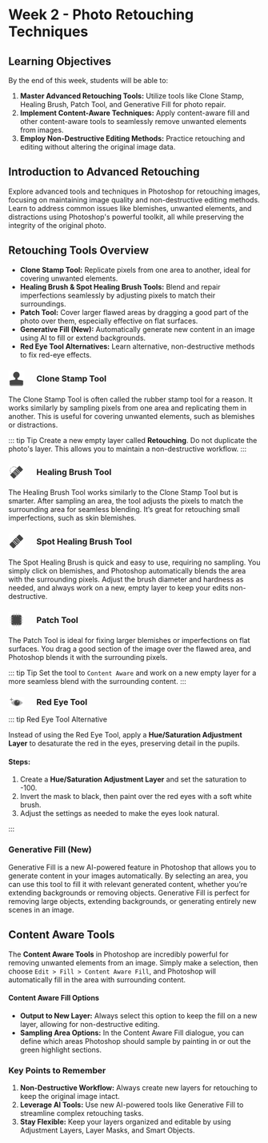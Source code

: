 # Week 2 - Photo Retouching Techniques

<Countdown date="2024-12-25" customMessage="No need to rush ahead. This content will be available before this week's theory class, so just focus on what we're learning this week.">

## Learning Objectives

By the end of this week, students will be able to:

1. **Master Advanced Retouching Tools:** Utilize tools like Clone Stamp, Healing Brush, Patch Tool, and Generative Fill for photo repair.
2. **Implement Content-Aware Techniques:** Apply content-aware fill and other content-aware tools to seamlessly remove unwanted elements from images.
3. **Employ Non-Destructive Editing Methods:** Practice retouching and editing without altering the original image data.

## Introduction to Advanced Retouching

Explore advanced tools and techniques in Photoshop for retouching images, focusing on maintaining image quality and non-destructive editing methods. Learn to address common issues like blemishes, unwanted elements, and distractions using Photoshop's powerful toolkit, all while preserving the integrity of the original photo.

## Retouching Tools Overview

- **Clone Stamp Tool:** Replicate pixels from one area to another, ideal for covering unwanted elements.
- **Healing Brush & Spot Healing Brush Tools:** Blend and repair imperfections seamlessly by adjusting pixels to match their surroundings.
- **Patch Tool:** Cover larger flawed areas by dragging a good part of the photo over them, especially effective on flat surfaces.
- **Generative Fill (New):** Automatically generate new content in an image using AI to fill or extend backgrounds.
- **Red Eye Tool Alternatives:** Learn alternative, non-destructive methods to fix red-eye effects.

<h3 style="display: flex; align-items: center; gap: 24px;"><img src="./tool-icon-clone-stamp.svg" style="max-width: 2rem;" alt="Clone Stamp tool icon">Clone Stamp Tool</h3>

The Clone Stamp Tool is often called the rubber stamp tool for a reason. It works similarly by sampling pixels from one area and replicating them in another. This is useful for covering unwanted elements, such as blemishes or distractions.

<Slideshow
  :key="'Clone Stamp Tool'"
  :images="[
    { label: 'Image 1', src: '/f2024/moduleImages/week1/psInterface/1.png' },
    { label: 'Image 2', src: '/f2024/moduleImages/week1/psInterface/2.png' },
    { label: 'Image 3', src: '/f2024/moduleImages/week1/psInterface/3.png' },
    { label: 'Image 4', src: '/f2024/moduleImages/week1/psInterface/4.png' },
    { label: 'Image 5', src: '/f2024/moduleImages/week1/psInterface/5.png' },
    { label: 'Image 6', src: '/f2024/moduleImages/week1/psInterface/6.png' },
    { label: 'Image 7', src: '/f2024/moduleImages/week1/psInterface/7.png' },
    { label: 'Image 8', src: '/f2024/moduleImages/week1/psInterface/8.png' }
  ]"
/>

::: tip Tip
Create a new empty layer called <strong>Retouching</strong>. Do not duplicate the photo's layer. This allows you to maintain a non-destructive workflow.
:::

<h3 style="display: flex; align-items: center; gap: 24px;"><img src="./tool-icon-healing-brush.svg" style="max-width: 2rem;" alt="Clone Stamp tool icon">Healing Brush Tool</h3>

The Healing Brush Tool works similarly to the Clone Stamp Tool but is smarter. After sampling an area, the tool adjusts the pixels to match the surrounding area for seamless blending. It’s great for retouching small imperfections, such as skin blemishes.

<Slideshow
  :key="'Healing Brush Tool'"
  :images="[
    { label: 'Image 1', src: '/f2024/moduleImages/week1/psInterface/1.png' },
    { label: 'Image 2', src: '/f2024/moduleImages/week1/psInterface/2.png' },
    { label: 'Image 3', src: '/f2024/moduleImages/week1/psInterface/3.png' },
    { label: 'Image 4', src: '/f2024/moduleImages/week1/psInterface/4.png' },
    { label: 'Image 5', src: '/f2024/moduleImages/week1/psInterface/5.png' },
    { label: 'Image 6', src: '/f2024/moduleImages/week1/psInterface/6.png' },
    { label: 'Image 7', src: '/f2024/moduleImages/week1/psInterface/7.png' },
    { label: 'Image 8', src: '/f2024/moduleImages/week1/psInterface/8.png' }
  ]"
/>

<h3 style="display: flex; align-items: center; gap: 24px;"><img src="./tool-icon-spot-healing-brush.svg" style="max-width: 2rem;" alt="Clone Stamp tool icon">Spot Healing Brush Tool</h3>

The Spot Healing Brush is quick and easy to use, requiring no sampling. You simply click on blemishes, and Photoshop automatically blends the area with the surrounding pixels. Adjust the brush diameter and hardness as needed, and always work on a new, empty layer to keep your edits non-destructive.

<Slideshow
  :key="'Spot Healing Brush Tool'"
  :images="[
    { label: 'Image 1', src: '/f2024/moduleImages/week1/psInterface/1.png' },
    { label: 'Image 2', src: '/f2024/moduleImages/week1/psInterface/2.png' },
    { label: 'Image 3', src: '/f2024/moduleImages/week1/psInterface/3.png' },
    { label: 'Image 4', src: '/f2024/moduleImages/week1/psInterface/4.png' },
    { label: 'Image 5', src: '/f2024/moduleImages/week1/psInterface/5.png' },
    { label: 'Image 6', src: '/f2024/moduleImages/week1/psInterface/6.png' },
    { label: 'Image 7', src: '/f2024/moduleImages/week1/psInterface/7.png' },
    { label: 'Image 8', src: '/f2024/moduleImages/week1/psInterface/8.png' }
  ]"
/>

<h3 style="display: flex; align-items: center; gap: 24px;"><img src="./tool-icon-patch-tool.svg" style="max-width: 2rem;" alt="Clone Stamp tool icon">Patch Tool</h3>

The Patch Tool is ideal for fixing larger blemishes or imperfections on flat surfaces. You drag a good section of the image over the flawed area, and Photoshop blends it with the surrounding pixels.

<Slideshow
  :key="'Patch Tool'"
  :images="[
    { label: 'Image 1', src: '/f2024/moduleImages/week1/psInterface/1.png' },
    { label: 'Image 2', src: '/f2024/moduleImages/week1/psInterface/2.png' },
    { label: 'Image 3', src: '/f2024/moduleImages/week1/psInterface/3.png' },
    { label: 'Image 4', src: '/f2024/moduleImages/week1/psInterface/4.png' },
    { label: 'Image 5', src: '/f2024/moduleImages/week1/psInterface/5.png' },
    { label: 'Image 6', src: '/f2024/moduleImages/week1/psInterface/6.png' },
    { label: 'Image 7', src: '/f2024/moduleImages/week1/psInterface/7.png' },
    { label: 'Image 8', src: '/f2024/moduleImages/week1/psInterface/8.png' }
  ]"
/>

::: tip Tip
Set the tool to `Content Aware` and work on a new empty layer for a more seamless blend with the surrounding content.
:::

<!-- #### Patch Tool Settings

<dl>
<dt><strong>Structure</strong></dt>
<dd>Set a value between 1 and 7 to control how closely the patch matches existing patterns. A higher value (7) matches closely, while a lower value (1) blends loosely.</dd>

<dt><strong>Color</strong></dt>
<dd>Set a value between 0 and 10 to determine how much Photoshop blends the patch’s colors with the surrounding area. Higher values apply more color blending.</dd>

<dt><strong>Sample All Layers</strong></dt>
<dd>Enable this option to apply the patch to another layer using data from all visible layers. This is useful for non-destructive editing.</dd>
</dl> -->

<h3 style="display: flex; align-items: center; gap: 24px;"><img src="./tool-icon-red-eye.svg" style="max-width: 2rem;" alt="Clone Stamp tool icon">Red Eye Tool</h3>

<Slideshow
  :key="'Generative Fill'"
  :images="[
    { label: 'Image 1', src: '/f2024/moduleImages/week1/psInterface/1.png' },
    { label: 'Image 2', src: '/f2024/moduleImages/week1/psInterface/2.png' },
    { label: 'Image 3', src: '/f2024/moduleImages/week1/psInterface/3.png' },
    { label: 'Image 4', src: '/f2024/moduleImages/week1/psInterface/4.png' },
    { label: 'Image 5', src: '/f2024/moduleImages/week1/psInterface/5.png' },
    { label: 'Image 6', src: '/f2024/moduleImages/week1/psInterface/6.png' },
    { label: 'Image 7', src: '/f2024/moduleImages/week1/psInterface/7.png' },
    { label: 'Image 8', src: '/f2024/moduleImages/week1/psInterface/8.png' }
  ]"
/>

::: tip Red Eye Tool Alternative

Instead of using the Red Eye Tool, apply a **Hue/Saturation Adjustment Layer** to desaturate the red in the eyes, preserving detail in the pupils.

#### Steps:

1. Create a **Hue/Saturation Adjustment Layer** and set the saturation to -100.
2. Invert the mask to black, then paint over the red eyes with a soft white brush.
3. Adjust the settings as needed to make the eyes look natural.

:::

### Generative Fill (New)

<!-- <img src="./tool-icon-generative-fill.svg" style="max-width: 7.5rem;" alt="Generative Fill tool icon"> -->

Generative Fill is a new AI-powered feature in Photoshop that allows you to generate content in your images automatically. By selecting an area, you can use this tool to fill it with relevant generated content, whether you’re extending backgrounds or removing objects. Generative Fill is perfect for removing large objects, extending backgrounds, or generating entirely new scenes in an image.

<Slideshow
  :key="'Generative Fill'"
  :images="[
    { label: 'Image 1', src: '/f2024/moduleImages/week1/psInterface/1.png' },
    { label: 'Image 2', src: '/f2024/moduleImages/week1/psInterface/2.png' },
    { label: 'Image 3', src: '/f2024/moduleImages/week1/psInterface/3.png' },
    { label: 'Image 4', src: '/f2024/moduleImages/week1/psInterface/4.png' },
    { label: 'Image 5', src: '/f2024/moduleImages/week1/psInterface/5.png' },
    { label: 'Image 6', src: '/f2024/moduleImages/week1/psInterface/6.png' },
    { label: 'Image 7', src: '/f2024/moduleImages/week1/psInterface/7.png' },
    { label: 'Image 8', src: '/f2024/moduleImages/week1/psInterface/8.png' }
  ]"
/>

<!-- #### How to Use Generative Fill

1. **Select an Area:** Use any selection tool to highlight the area you want to modify.
2. **Activate Generative Fill:** After selecting, click on the Generative Fill button or use the `Edit > Generative Fill` option.
3. **Generate Content:** Photoshop will analyze the surrounding pixels and generate new content to fill the selected area. You can guide the fill by typing a description (e.g., "fill with ocean").
4. **Non-Destructive Workflow:** Like with other tools, always work on a new layer to maintain flexibility. -->

## Content Aware Tools

The **Content Aware Tools** in Photoshop are incredibly powerful for removing unwanted elements from an image. Simply make a selection, then choose `Edit > Fill > Content Aware Fill`, and Photoshop will automatically fill in the area with surrounding content.

<Slideshow
  :key="'Content Aware Fill'"
  :images="[
    { label: 'Image 1', src: '/f2024/moduleImages/week1/psInterface/1.png' },
    { label: 'Image 2', src: '/f2024/moduleImages/week1/psInterface/2.png' },
    { label: 'Image 3', src: '/f2024/moduleImages/week1/psInterface/3.png' },
    { label: 'Image 4', src: '/f2024/moduleImages/week1/psInterface/4.png' },
    { label: 'Image 5', src: '/f2024/moduleImages/week1/psInterface/5.png' },
    { label: 'Image 6', src: '/f2024/moduleImages/week1/psInterface/6.png' },
    { label: 'Image 7', src: '/f2024/moduleImages/week1/psInterface/7.png' },
    { label: 'Image 8', src: '/f2024/moduleImages/week1/psInterface/8.png' }
  ]"
/>

#### Content Aware Fill Options

- **Output to New Layer:** Always select this option to keep the fill on a new layer, allowing for non-destructive editing.
- **Sampling Area Options:** In the Content Aware Fill dialogue, you can define which areas Photoshop should sample by painting in or out the green highlight sections.

### Key Points to Remember

1. **Non-Destructive Workflow:** Always create new layers for retouching to keep the original image intact.
2. **Leverage AI Tools:** Use new AI-powered tools like Generative Fill to streamline complex retouching tasks.
3. **Stay Flexible:** Keep your layers organized and editable by using Adjustment Layers, Layer Masks, and Smart Objects.

</Countdown>
